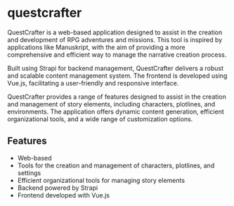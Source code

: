 # questcrafter

QuestCrafter is a web-based application designed to assist in the creation and development of RPG adventures and missions. This tool is inspired by applications like Manuskript, with the aim of providing a more comprehensive and efficient way to manage the narrative creation process.

Built using Strapi for backend management, QuestCrafter delivers a robust and scalable content management system. The frontend is developed using Vue.js, facilitating a user-friendly and responsive interface.

QuestCrafter provides a range of features designed to assist in the creation and management of story elements, including characters, plotlines, and environments. The application offers dynamic content generation, efficient organizational tools, and a wide range of customization options.

## Features

- Web-based
- Tools for the creation and management of characters, plotlines, and settings
- Efficient organizational tools for managing story elements
- Backend powered by Strapi
- Frontend developed with Vue.js
